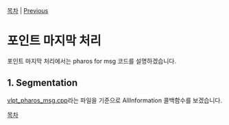 [목차](/README.md)          |           [Previous](/docs/mdfile/clustering.md)
# 포인트 마지막 처리

포인트 마지막 처리에서는 pharos for msg 코드를 설명하겠습니다.

## 1. Segmentation

[vlpt_pharos_msg.cpp](/src/vlp/pharos_vlp_tilt/src/vlpt_pharos_msg.cpp)라는 파일을 기준으로 AllInformation 콜백함수를 보겠습니다.





[목차](/README.md)
